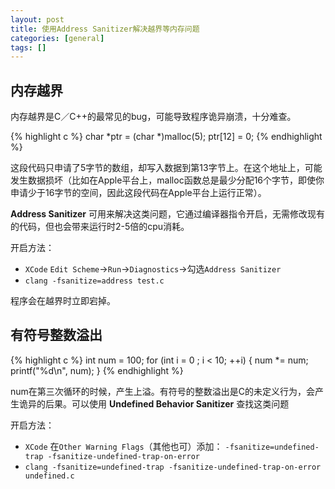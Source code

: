 ```yaml
---
layout: post
title: 使用Address Sanitizer解决越界等内存问题
categories: [general]
tags: []
---
```


## 内存越界

内存越界是C／C++的最常见的bug，可能导致程序诡异崩溃，十分难查。

{% highlight c %}
char *ptr = (char *)malloc(5);
ptr[12] = 0;
{% endhighlight %}  


这段代码只申请了5字节的数组，却写入数据到第13字节上。在这个地址上，可能发生数据损坏（比如在Apple平台上，malloc函数总是最少分配16个字节，即使你申请少于16字节的空间，因此这段代码在Apple平台上运行正常）。

**Address Sanitizer** 可用来解决这类问题，它通过编译器指令开启，无需修改现有的代码，但也会带来运行时2-5倍的cpu消耗。

开启方法：

* `XCode` `Edit Scheme`->`Run`->`Diagnostics`->勾选`Address Sanitizer`
* `clang -fsanitize=address test.c`

程序会在越界时立即宕掉。


## 有符号整数溢出

{% highlight c %}
int num = 100;
for (int i = 0 ; i < 10; ++i)
{
	num *= num;
	printf("%d\n", num);
}
{% endhighlight %}  

num在第三次循环的时候，产生上溢。有符号的整数溢出是C的未定义行为，会产生诡异的后果。可以使用 **Undefined Behavior Sanitizer** 查找这类问题

开启方法：

* `XCode` 在`Other Warning Flags`（其他也可）添加： `-fsanitize=undefined-trap -fsanitize-undefined-trap-on-error`
* `clang -fsanitize=undefined-trap -fsanitize-undefined-trap-on-error undefined.c`




